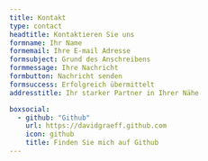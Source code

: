 ```yaml
---
title: Kontakt
type: contact
headtitle: Kontaktieren Sie uns
formname: Ihr Name
formemail: Ihre E-mail Adresse
formsubject: Grund des Anschreibens
formmessage: Ihre Nachricht
formbutton: Nachricht senden
formsuccess: Erfolgreich übermittelt
addresstitle: Ihr starker Partner in Ihrer Nähe

boxsocial:
  - github: "Github"
    url: https://davidgraeff.github.com
    icon: github
    title: Finden Sie mich auf Github
---
```

